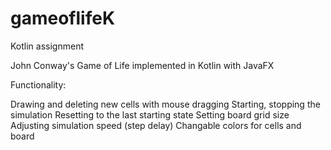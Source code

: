 # gameoflifeK
Kotlin assignment

John Conway's Game of Life implemented in Kotlin with JavaFX

Functionality:

Drawing and deleting new cells with mouse dragging
Starting, stopping the simulation
Resetting to the last starting state
Setting board grid size
Adjusting simulation speed (step delay)
Changable colors for cells and board
